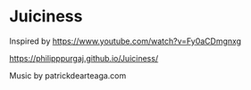 # Juiciness

Inspired by https://www.youtube.com/watch?v=Fy0aCDmgnxg

https://philipppurgaj.github.io/Juiciness/

Music by patrickdearteaga.com
